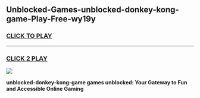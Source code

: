 
## Unblocked-Games-unblocked-donkey-kong-game-Play-Free-wy19y
<h3>
<a href="https://premium76.site?title=unblocked-donkey-kong-game&ref=15A">CLICK TO PLAY</a></h3>
<hr>

<h3>
<a href="https://premium76.site?title=unblocked-donkey-kong-game&ref=15A">CLICK 2 PLAY</a>
  
</h3>

<a href="https://premium76.site?title=unblocked-donkey-kong-game&ref=15A"><img src="https://clearcache.store/games.png"></a>


**unblocked-donkey-kong-game games unblocked: Your Gateway to Fun and Accessible Online Gaming**
